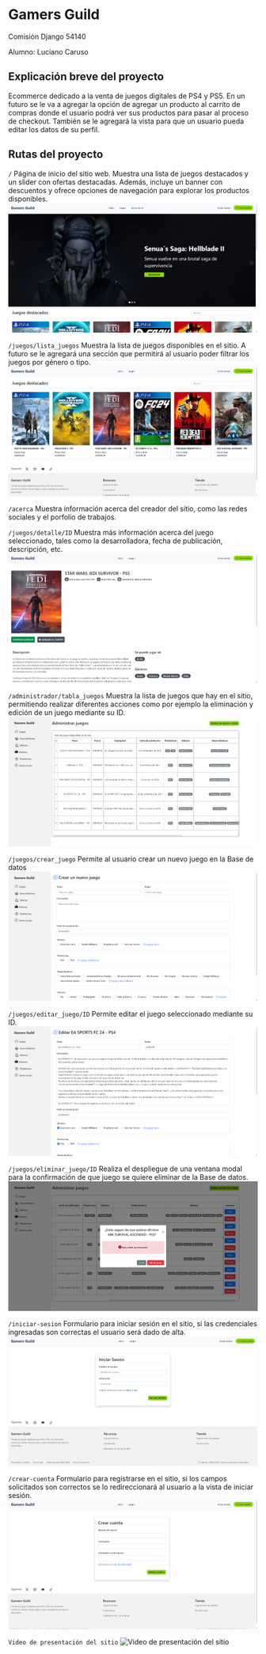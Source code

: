 # Gamers Guild

Comisión Django 54140

Alumno: Luciano Caruso

## Explicación breve del proyecto
Ecommerce dedicado a la venta de juegos digitales de PS4 y PS5. En un futuro se le va a agregar la opción de agregar un producto al carrito de compras donde el usuario podrá ver sus productos para pasar al proceso de checkout. También se le agregará la vista para que un usuario pueda editar los datos de su perfil. 

## Rutas del proyecto

`/`
Página de inicio del sitio web. Muestra una lista de juegos destacados y un slider con ofertas destacadas. Además, incluye un banner con descuentos y ofrece opciones de navegación para explorar los productos disponibles.
![Página de inicio de Gamers Guild](/capturas_sitio/inicio.png)

`/juegos/lista_juegos`
Muestra la lista de juegos disponibles en el sitio. A futuro se le agregará una sección que permitirá al usuario poder filtrar los juegos por género o tipo.
![Lista de juegos](/capturas_sitio/lista_juegos.png)

`/acerca`
Muestra información acerca del creador del sitio, como las redes sociales y el porfolio de trabajos.

`/juegos/detalle/ID`
Muestra más información acerca del juego seleccionado, tales como la desarrolladora, fecha de publicación, descripción, etc.
![Detalle de un juego](/capturas_sitio/detalle.png)

`/administrador/tabla_juegos`
Muestra la lista de juegos que hay en el sitio, permitiendo realizar diferentes acciones como por ejemplo la eliminación y edición de un juego mediante su ID.
![Panel de administración](/capturas_sitio/panel_admin.png)

`/juegos/crear_juego`
Permite al usuario crear un nuevo juego en la Base de datos
![Crear un juego](/capturas_sitio/crear_juego.png)

`/juegos/editar_juego/ID`
Permite editar el juego seleccionado mediante su ID.
![Editar un juego](/capturas_sitio/editar_juego.png)

`/juegos/eliminar_juego/ID`
Realiza el despliegue de una ventana modal para la confirmación de que juego se quiere eliminar de la Base de datos.
![Eliminar un juego](/capturas_sitio/eliminar_juego.png)

`/iniciar-sesion`
Formulario para iniciar sesión en el sitio, si las credenciales ingresadas son correctas el usuario será dado de alta.
![Formulario de iniciar sesión](/capturas_sitio/iniciar-sesion.png)

`/crear-cuenta`
Formulario para registrarse en el sitio, si los campos solicitados son correctos se lo redireccionará al usuario a la vista de iniciar sesión.
![Formulario para crear una nueva cuenta](/capturas_sitio/crear.cuenta.png)

`Video de presentación del sitio`
![Video de presentación del sitio](https://youtu.be/TYtlChH2eTQ)
